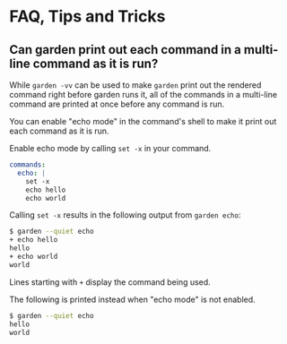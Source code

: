 # FAQ, Tips and Tricks

## Can garden print out each command in a multi-line command as it is run?

While `garden -vv` can be used to make `garden` print out the rendered command
right before garden runs it, all of the commands in a multi-line command are
printed at once before any command is run.

You can enable "echo mode" in the command's shell to make it print out
each command as it is run.

Enable echo mode by calling `set -x` in your command.

```yaml
commands:
  echo: |
    set -x
    echo hello
    echo world
```

Calling `set -x` results in the following output from `garden echo`:

```bash
$ garden --quiet echo
+ echo hello
hello
+ echo world
world
```

Lines starting with `+` display the command being used.

The following is printed instead when "echo mode" is not enabled.

```bash
$ garden --quiet echo
hello
world
```
